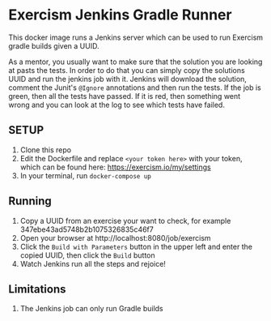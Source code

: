 # Exercism Jenkins Gradle Runner
This docker image runs a Jenkins server which can be used to run Exercism gradle builds given a UUID.

As a mentor, you usually want to make sure that the solution you are looking at pasts the tests. 
In order to do that you can simply copy the solutions UUID and run the jenkins job with it. 
Jenkins will download the solution, comment the Junit's `@Ignore` annotations and then run the tests. 
If the job is green, then all the tests have passed. If it is red, then something went wrong and you 
can look at the log to see which tests have failed.

## SETUP
1. Clone this repo
1. Edit the Dockerfile and replace `<your token here>` with your token, which can be found here:
 https://exercism.io/my/settings
1. In your terminal, run `docker-compose up`

## Running
1. Copy a UUID from an exercise your want to check, for example 347ebe43ad5748b2b1075326835c46f7
1. Open your browser at http://localhost:8080/job/exercism
1. Click the `Build with Parameters` button in the upper left and enter the copied UUID, then click the `Build` button
1. Watch Jenkins run all the steps and rejoice!

## Limitations
1. The Jenkins job can only run Gradle builds